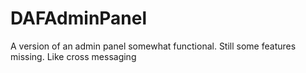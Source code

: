 # DAFAdminPanel
 A version of an admin panel somewhat functional. Still some features missing. Like cross messaging
